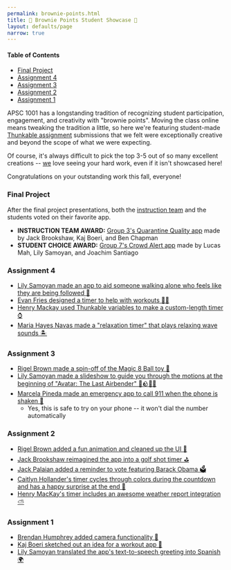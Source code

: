 ```yaml
---
permalink: brownie-points.html
title: 👑 Brownie Points Student Showcase 👑
layout: defaults/page
narrow: true
---
```


#### Table of Contents
- [Final Project](#final-project)
- [Assignment 4](#assignment-4)
- [Assignment 3](#assignment-3)
- [Assignment 2](#assignment-2)
- [Assignment 1](#assignment-1)

<a name="headers"/>

APSC 1001 has a longstanding tradition of recognizing student participation, engagement, and creativity with "brownie points". Moving the class online means tweaking the tradition a little, so here we're featuring student-made [Thunkable assignment](list/assignments.html) submissions that we felt were exceptionally creative and beyond the scope of what we were expecting.

Of course, it's always difficult to pick the top 3-5 out of so many excellent creations -- [we](/contact.html) love seeing your hard work, even if it isn't showcased here!

Congratulations on your outstanding work this fall, everyone!

### Final Project

After the final project presentations, both the [instruction team](/contact.html) and the students voted on their favorite app.

- **INSTRUCTION TEAM AWARD:** <a href="https://x.thunkable.com/projectPage/5fc9459da34a4a001313768a" target="_blank">Group 3's Quarantine Quality app</a> made by Jack Brookshaw, Kaj Boeri, and Ben Chapman
- **STUDENT CHOICE AWARD:** <a href="https://x.thunkable.com/projectPage/5fc9462642f6870012dae087" target="_blank">Group 7's Crowd Alert app</a> made by Lucas Mah, Lily Samoyan, and Joachim Santiago

### Assignment 4
- <a href="https://x.thunkable.com/projectPage/5fb5db1a013fb000110ac7a9" target="_blank">Lily Samoyan made an app to aid someone walking alone who feels like they are being followed 🔔</a>
- <a href="https://x.thunkable.com/projectPage/5fb5dcf264d1900011cd6993" target="_blank">Evan Fries designed a timer to help with workouts 🏋️‍♀️</a>
- <a href="https://x.thunkable.com/projectPage/5fb5df970f85e50011586bfe" target="_blank">Henry Mackay used Thunkable variables to make a custom-length timer ⌚</a>
- <a href="https://x.thunkable.com/projectPage/5fb5dfc156167b0012c49cc3" target="_blank">Maria Hayes Navas made a "relaxation timer" that plays relaxing wave sounds 🏝</a>

### Assignment 3
- <a href="https://x.thunkable.com/projectPage/5faad3bc84c67914f3f89e7f" target="_blank">Rigel Brown made a spin-off of the Magic 8 Ball toy 🎱</a>
- <a href="https://x.thunkable.com/projectPage/5faad42eca43540012a0def9" target="_blank">Lily Samoyan made a slideshow to guide you through the motions at the beginning of "Avatar: The Last Airbender" 🌊🪨🔥💨</a>
- <a href="https://x.thunkable.com/projectPage/5faad81565eb77116c91c72e" target="_blank">Marcela Pineda made an emergency app to call 911 when the phone is shaken 🚨</a>
    - Yes, this is safe to try on your phone -- it won't dial the number automatically
    
### Assignment 2
- <a href="https://x.thunkable.com/projectPage/5f97282932b3930011b5a139" target="_blank">Rigel Brown added a fun animation and cleaned up the UI 📱</a>
- <a href="https://x.thunkable.com/projectPage/5f9728d41322700011b01a6f" target="_blank">Jack Brookshaw reimagined the app into a golf shot timer ⛳</a>
- <a href="https://x.thunkable.com/projectPage/5f972944c106cc001199ce6b" target="_blank">Jack Palaian added a reminder to vote featuring Barack Obama 🗳</a>
- <a href="https://x.thunkable.com/projectPage/5f972acfd41f0f00117706da" target="_blank">Caitlyn Hollander's timer cycles through colors during the countdown and has a happy surprise at the end 🎨</a>
- <a href="https://x.thunkable.com/projectPage/5fad84f354b28320f1ec1237" target="_blank">Henry MacKay's timer includes an awesome weather report integration ⛅</a>

### Assignment 1
- <a href="https://x.thunkable.com/projectPage/5f8a000723e62b001366e710" target="_blank">Brendan Humphrey added camera functionality 📸</a>
- <a href="https://x.thunkable.com/projectPage/5f8a02f10db58e00118223fd" target="_blank">Kaj Boeri sketched out an idea for a workout app 💪</a>
- <a href="https://x.thunkable.com/projectPage/5f89fac95573560011858019" target="_blank">Lily Samoyan translated the app's text-to-speech greeting into Spanish 🌍</a>
